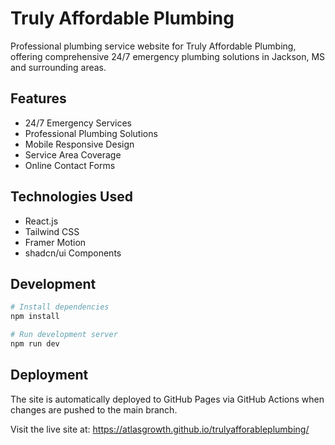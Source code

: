 # Truly Affordable Plumbing

Professional plumbing service website for Truly Affordable Plumbing, offering comprehensive 24/7 emergency plumbing solutions in Jackson, MS and surrounding areas.

## Features

- 24/7 Emergency Services
- Professional Plumbing Solutions
- Mobile Responsive Design
- Service Area Coverage
- Online Contact Forms

## Technologies Used

- React.js
- Tailwind CSS
- Framer Motion
- shadcn/ui Components

## Development

```bash
# Install dependencies
npm install

# Run development server
npm run dev
```

## Deployment

The site is automatically deployed to GitHub Pages via GitHub Actions when changes are pushed to the main branch.

Visit the live site at: https://atlasgrowth.github.io/trulyafforableplumbing/
